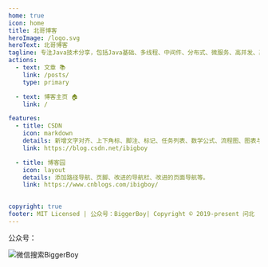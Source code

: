 ```yaml
---
home: true
icon: home
title: 北哥博客
heroImage: /logo.svg
heroText: 北哥博客
tagline: 专注Java技术分享，包括Java基础、多线程、中间件、分布式、微服务、高并发、高可用等技术
actions:
  - text: 文章 📚
    link: /posts/
    type: primary

  - text: 博客主页 🏠
    link: /

features:
  - title: CSDN
    icon: markdown
    details: 新增文字对齐、上下角标、脚注、标记、任务列表、数学公式、流程图、图表与幻灯片支持
    link: https://blog.csdn.net/ibigboy

  - title: 博客园
    icon: layout
    details: 添加路径导航、页脚、改进的导航栏、改进的页面导航等。
    link: https://www.cnblogs.com/ibigboy/

  
copyright: true
footer: MIT Licensed | 公众号：BiggerBoy| Copyright © 2019-present 问北
---
```


公众号：

<img :src="$withBase('/img/qcode.jpg')" alt="微信搜索BiggerBoy">

